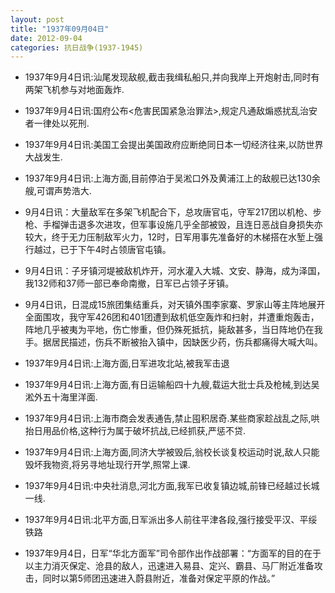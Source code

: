```yaml
---
layout: post
title: "1937年09月04日"
date: 2012-09-04
categories: 抗日战争(1937-1945)
---
```


<meta name="referrer" content="no-referrer" />

- 1937年9月4日讯:汕尾发现敌舰,截击我缉私船只,并向我岸上开炮射击,同时有两架飞机参与对地面轰炸. 

- 1937年9月4日讯:国府公布<危害民国紧急治罪法>,规定凡通敌煽惑扰乱治安者一律处以死刑. 

- 1937年9月4日讯:美国工会提出美国政府应断绝同日本一切经济往来,以防世界大战发生. 

- 1937年9月4日讯:上海方面,目前停泊于吴淞口外及黄浦江上的敌舰已达130余艘,可谓声势浩大. 

- 9月4日讯：大量敌军在多架飞机配合下，总攻唐官屯，守军217团以机枪、步枪、手榴弹击退多次进攻，但军事设施几乎全部被毁，且连日恶战自身损失亦较大，终于无力压制敌军火力，12时，日军用事先准备好的木梯搭在水堑上强行越过，已于下午4时占领唐官屯镇。 

- 9月4日讯：子牙镇河堤被敌机炸开，河水灌入大城、文安、静海，成为泽国，我132师和37师一部已奉命南撤，日军已占领子牙镇。 

- 9月4日讯，日混成15旅团集结重兵，对天镇外围李家寨、罗家山等主阵地展开全面围攻，我守军426团和401团遭到敌机低空轰炸和扫射，并遭重炮轰击，阵地几乎被夷为平地，伤亡惨重，但仍殊死抵抗，毙敌甚多，当日阵地仍在我手。据居民描述，伤兵不断被抬入镇中，因缺医少药，伤兵都痛得大喊大叫。 

- 1937年9月4日讯:上海方面,日军进攻北站,被我军击退 

- 1937年9月4日讯:上海方面,有日运输船四十九艘,载运大批士兵及枪械,到达吴淞外五十海里洋面. 

- 1937年9月4日讯:上海市商会发表通告,禁止囤积居奇.某些商家趁战乱之际,哄抬日用品价格,这种行为属于破坏抗战,已经抓获,严惩不贷. 

- 1937年9月4日讯:上海方面,同济大学被毁后,翁校长谈复校运动时说,敌人只能毁坏我物资,将另寻地址现行开学,照常上课. 

- 1937年9月4日讯:中央社消息,河北方面,我军已收复镇边城,前锋已经越过长城一线. 

- 1937年9月4日讯:北平方面,日军派出多人前往平津各段,强行接受平汉、平绥铁路 

- 1937年9月4日，日军“华北方面军”司令部作出作战部署：“方面军的目的在于以主力消灭保定、沧县的敌人，迅速进入易县、定兴、霸县、马厂附近准备攻击，同时以第5师团迅速进入蔚县附近，准备对保定平原的作战。” 

